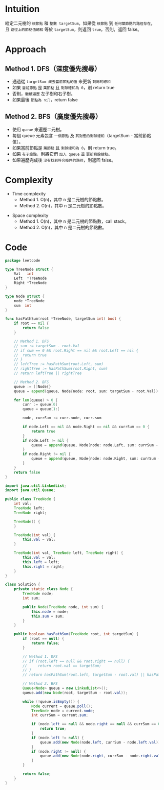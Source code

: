 # Intuition

給定二元樹的 `根節點` 和 `整數 targetSum`，如果從 `根節點` 到 `任何葉節點的路徑存在`，且 `路徑上的節點值總和` 等於 `targetSum`，則返回 `true`。否則，返回 false。
<!-- Describe your first thoughts on how to solve this problem. -->

# Approach

## Method 1. DFS（深度優先搜尋）

- 通過從 `targetSum 減去當前節點的值` 來更新 `剩餘的總和`
- 如果 `當前節點` 是 `葉節點` 且 `剩餘總和為 0`，則 return true
- 否則，`繼續遍歷` 左子樹和右子樹。
- 如果最後 `節點為 nil`，return false

## Method 2. BFS（廣度優先搜尋）

- 使用 `queue` 來遍歷二元樹。
- 每個 queue 元素包含 `一個節點` 及 `其對應的剩餘總和`（targetSum - 當前節點值）。
- 如果當前節點是 `葉節點` 且 `剩餘總和為 0`，則 return true。
- 如果 `有子節點`，則將它們 `加入 queue` 並 `更新剩餘總和`。
- 如果遍歷完成後 `沒有找到符合條件的路徑`，則返回 false。

<!-- Describe your approach to solving the problem. -->

# Complexity

- Time complexity
    - Method 1. O(n)，其中 n 是二元樹的節點數。
    - Method 2. O(n)，其中 n 是二元樹的節點數。

<!-- Add your time complexity here, e.g. $$O(n)$$ -->

- Space complexity
    - Method 1. O(n)，其中 n 是二元樹的節點數，call stack。
    - Method 2. O(n)，其中 n 是二元樹的節點數。

<!-- Add your space complexity here, e.g. $$O(n)$$ -->

# Code

```go
package leetcode

type TreeNode struct {
	Val   int
	Left  *TreeNode
	Right *TreeNode
}

type Node struct {
	node *TreeNode
	sum  int
}

func hasPathSum(root *TreeNode, targetSum int) bool {
	if root == nil {
		return false
	}

	// Method 1. DFS
	// sum := targetSum - root.Val
	// if sum == 0 && root.Right == nil && root.Left == nil {
	// 	return true
	// }
	// leftTree := hasPathSum(root.Left, sum)
	// rightTree := hasPathSum(root.Right, sum)
	// return leftTree || rightTree

	// Method 2. BFS
	queue := []Node{}
	queue = append(queue, Node{node: root, sum: targetSum - root.Val})

	for len(queue) > 0 {
		curr := queue[0]
		queue = queue[1:]

		node, currSum := curr.node, curr.sum

		if node.Left == nil && node.Right == nil && currSum == 0 {
			return true
		}
		if node.Left != nil {
			queue = append(queue, Node{node: node.Left, sum: currSum - node.Left.Val})
		}
		if node.Right != nil {
			queue = append(queue, Node{node: node.Right, sum: currSum - node.Right.Val})
		}
	}
	return false
}
```

```java
import java.util.LinkedList;
import java.util.Queue;

public class TreeNode {
    int val;
    TreeNode left;
    TreeNode right;

    TreeNode() {
    }

    TreeNode(int val) {
        this.val = val;
    }

    TreeNode(int val, TreeNode left, TreeNode right) {
        this.val = val;
        this.left = left;
        this.right = right;
    }
}

class Solution {
    private static class Node {
        TreeNode node;
        int sum;

        public Node(TreeNode node, int sum) {
            this.node = node;
            this.sum = sum;
        }
    }

    public boolean hasPathSum(TreeNode root, int targetSum) {
        if (root == null) {
            return false;
        }

        // Method 1. DFS
        // if (root.left == null && root.right == null) {
        //     return root.val == targetSum;
        // }
        // return hasPathSum(root.left, targetSum - root.val) || hasPathSum(root.right, targetSum - root.val);

        // Method 2. BFS
        Queue<Node> queue = new LinkedList<>();
        queue.add(new Node(root, targetSum - root.val));

        while (!queue.isEmpty()) {
            Node current = queue.poll();
            TreeNode node = current.node;
            int currSum = current.sum;

            if (node.left == null && node.right == null && currSum == 0) {
                return true;
            }
            if (node.left != null) {
                queue.add(new Node(node.left, currSum - node.left.val));
            }
            if (node.right != null) {
                queue.add(new Node(node.right, currSum - node.right.val));
            }
        }

        return false;
    }
}
```